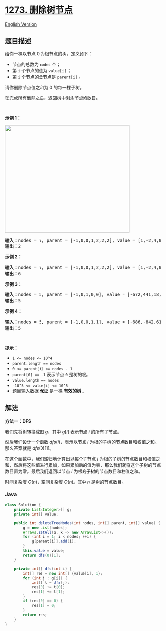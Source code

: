 # [1273. 删除树节点](https://leetcode.cn/problems/delete-tree-nodes)

[English Version](/solution/1200-1299/1273.Delete%20Tree%20Nodes/README_EN.md)

## 题目描述

<p>给你一棵以节点 0 为根节点的树，定义如下：</p>

<ul>
	<li>节点的总数为&nbsp;<code>nodes</code>&nbsp;个；</li>
	<li>第&nbsp;<code>i</code> 个节点的值为&nbsp;<code>value[i]</code>&nbsp;；</li>
	<li>第&nbsp;<code>i</code> 个节点的父节点是&nbsp;<code>parent[i]</code>&nbsp;。</li>
</ul>

<p>请你删除节点值之和为 0 的每一棵子树。</p>

<p>在完成所有删除之后，返回树中剩余节点的数目。</p>

<p>&nbsp;</p>

<p><strong>示例 1：</strong></p>

<p><img alt="" src="https://fastly.jsdelivr.net/gh/doocs/leetcode@main/solution/1200-1299/1273.Delete%20Tree%20Nodes/images/1421_sample_1.png" style="height: 347px; width: 403px;"></p>

<pre><strong>输入：</strong>nodes = 7, parent = [-1,0,0,1,2,2,2], value = [1,-2,4,0,-2,-1,-1]
<strong>输出：</strong>2
</pre>

<p><strong>示例 2：</strong></p>

<pre><strong>输入：</strong>nodes = 7, parent = [-1,0,0,1,2,2,2], value = [1,-2,4,0,-2,-1,-2]
<strong>输出：</strong>6
</pre>

<p><strong>示例 3：</strong></p>

<pre><strong>输入：</strong>nodes = 5, parent = [-1,0,1,0,0], value = [-672,441,18,728,378]
<strong>输出：</strong>5
</pre>

<p><strong>示例 4：</strong></p>

<pre><strong>输入：</strong>nodes = 5, parent = [-1,0,0,1,1], value = [-686,-842,616,-739,-746]
<strong>输出：</strong>5
</pre>

<p>&nbsp;</p>

<p><strong>提示：</strong></p>

<ul>
	<li><code>1 &lt;= nodes &lt;= 10^4</code></li>
	<li><code>parent.length == nodes</code></li>
	<li><code>0 &lt;= parent[i] &lt;= nodes - 1</code></li>
	<li><code>parent[0] == -1</code>&nbsp;表示节点 <code>0</code> 是树的根。</li>
	<li><code>value.length == nodes</code></li>
	<li><code>-10^5 &lt;= value[i] &lt;= 10^5</code></li>
	<li>题目输入数据 <strong>保证</strong> 是一棵 <strong>有效的树</strong> 。</li>
</ul>

## 解法

**方法一：DFS**

我们先将树转换成图 $g$，其中 $g[i]$ 表示节点 $i$ 的所有子节点。

然后我们设计一个函数 $dfs(i)$，表示以节点 $i$ 为根的子树的节点数目和权值之和。那么答案就是 $dfs(0)[1]$。

在这个函数中，我们递归地计算出以每个子节点 $j$ 为根的子树的节点数目和权值之和，然后将这些值进行累加，如果累加后的值为零，那么我们就将这个子树的节点数目置为零。最后我们返回以节点 $i$ 为根的子树的节点数目和权值之和。

时间复杂度 $O(n)$，空间复杂度 $O(n)$。其中 $n$ 是树的节点数目。

### **Java**

```java
class Solution {
    private List<Integer>[] g;
    private int[] value;

    public int deleteTreeNodes(int nodes, int[] parent, int[] value) {
        g = new List[nodes];
        Arrays.setAll(g, k -> new ArrayList<>());
        for (int i = 1; i < nodes; ++i) {
            g[parent[i]].add(i);
        }
        this.value = value;
        return dfs(0)[1];
    }

    private int[] dfs(int i) {
        int[] res = new int[] {value[i], 1};
        for (int j : g[i]) {
            int[] t = dfs(j);
            res[0] += t[0];
            res[1] += t[1];
        }
        if (res[0] == 0) {
            res[1] = 0;
        }
        return res;
    }
}
```
